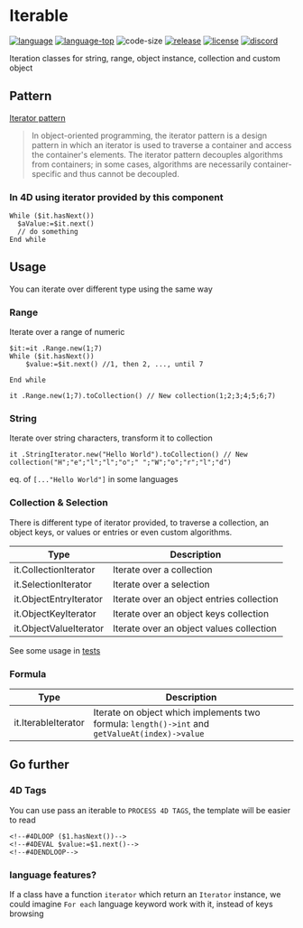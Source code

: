 ﻿# Iterable
[![language][code-shield]][code-url] [![language-top][code-top]][code-url] ![code-size][code-size] [![release][release-shield]][release-url] [![license][license-shield]][license-url] [![discord][discord-shield]][discord-url]

Iteration classes for string, range, object instance, collection and custom object

## Pattern

[Iterator pattern](https://en.wikipedia.org/wiki/Iterator_pattern)
> In object-oriented programming, the iterator pattern is a design pattern in which an iterator is used to traverse a container and access the container's elements. The iterator pattern decouples algorithms from containers; in some cases, algorithms are necessarily container-specific and thus cannot be decoupled.

### In 4D using iterator provided by this component

```4d
While ($it.hasNext())
  $aValue:=$it.next()
  // do something
End while 
````

## Usage

You can iterate over different type using the same way

### Range

Iterate over a range of numeric

```4d
$it:=it .Range.new(1;7)
While ($it.hasNext())
	$value:=$it.next() //1, then 2, ..., until 7

End while 
```

```4d
it .Range.new(1;7).toCollection() // New collection(1;2;3;4;5;6;7)
```

### String

Iterate over string characters, transform it to collection

```4d
it .StringIterator.new("Hello World").toCollection() // New collection("H";"e";"l";"l";"o";" ";"W";"o";"r";"l";"d")
```

eq. of `[..."Hello World"]` in some languages

### Collection & Selection
There is different type of iterator provided, to traverse a collection, an object keys, or values or entries or even custom algorithms.

|Type|Description|
|---|---|
|it.CollectionIterator|Iterate over a collection|
|it.SelectionIterator|Iterate over a selection|
|it.ObjectEntryIterator|Iterate over an object entries collection|
|it.ObjectKeyIterator|Iterate over an object keys collection|
|it.ObjectValueIterator|Iterate over an object values collection|

See some usage in [tests](https://github.com/mesopelagique/Iterable/blob/master/Project/Sources/Methods/test_iterator.4dm)

### Formula

|Type|Description|
|---|---|
|it.IterableIterator|Iterate on object which implements two formula: `length()->int` and `getValueAt(index)->value`|

## Go further

### 4D Tags

You can use pass an iterable to `PROCESS 4D TAGS`, the template will be easier to read

```4d
<!--#4DLOOP ($1.hasNext())-->
<!--#4DEVAL $value:=$1.next()-->
<!--#4DENDLOOP-->
```

### language features?
If a class have a function `iterator` which return an `Iterator` instance, we could imagine `For each` language keyword work with it, instead of keys browsing

<!-- MARKDOWN LINKS & IMAGES -->
<!-- https://www.markdownguide.org/basic-syntax/#reference-style-links -->
[code-shield]: https://img.shields.io/static/v1?label=language&message=4d&color=blue
[code-top]: https://img.shields.io/github/languages/top/mesopelagique/JSONToCode.svg
[code-size]: https://img.shields.io/github/languages/code-size/mesopelagique/JSONToCode.svg
[code-url]: https://developer.4d.com/
[release-shield]: https://img.shields.io/github/v/release/mesopelagique/JSONToCode
[release-url]: https://github.com/mesopelagique/JSONToCode/releases/latest
[license-shield]: https://img.shields.io/github/license/mesopelagique/JSONToCode
[license-url]: LICENSE.md
[discord-shield]: https://img.shields.io/badge/chat-discord-7289DA?logo=discord&style=flat
[discord-url]: https://discord.gg/dVTqZHr
